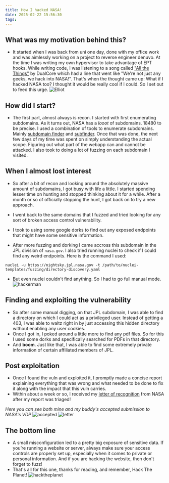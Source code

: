 ```yaml
---
title: How I hacked NASA!
date: 2025-02-22 15:56:30
tags:
---
```


## What was my motivation behind this?

- It started when I was back from uni one day, done with my office work and was aimlessly working on a project to reverse engineer denuvo. At the time I was writing my own hypervisor to take advantage of EPT hooks. While writing code, I was listening to a song called ["All the Things"](https://open.spotify.com/track/3ZzxtumoIENCi16HAKuiLU?si=784848b912fc4e47) by DualCore which had a line that went like "We're not just any geeks, we hack into NASA!". That's when the thought came up: What if I hacked NASA too? I thought it would be really cool if I could. So I set out to feed this urge. ![Elliot](/blog/nasa/elliot.JPG)

## How did I start?

- The first part, almost always is recon. I started with first enumerating subdomains. As it turns out, NASA has a _looot_ of subdomains. 18480 to be precise. I used a combination of tools to enumerate subdomains. Mainly [subdomain finder](https://subdomainfinder.c99.nl/) and [subfinder](https://github.com/projectdiscovery/subfinder). Once that was done, the next few days of my time was spent on simply understanding the actual scope. Figuring out what part of the webapp can and cannot be attacked. I also took to doing a lot of fuzzing on each subdomain I visited.

## When I almost lost interest

- So after a bit of recon and looking around the absolutely massive amount of subdomains, I got busy with life a little. I started spending lesser time on hunting and stopped thinking about it for a while. After a month or so of officially stopping the hunt, I got back on to try a new approach.

- I went back to the same domains that I fuzzed and tried looking for any sort of broken access control vulnerability.

- I took to using some google dorks to find out any exposed endpoints that might have some sensitive information.

- After more fuzzing and dorking I came accross this subdomain in the JPL division of `nasa.gov`. I also tried running nuclei to check if I could find any weird endpoints. Here is the command I used:

```
nuclei -u https://nightsky.jpl.nasa.gov -t /path/to/nuclei-templates/fuzzing/directory-discovery.yaml
```

- But even nuclei couldn't find anything. So I had to go full manual mode.
  ![hackerman](/blog/nasa/hackerman.jpg)

## Finding and exploiting the vulnerability

- So after some manual digging, on that JPL subdomain, I was able to find a directory on which I could act as a privileged user. Instead of getting a 403, I was able to waltz right in by just accessing this hidden directory without enabling any user cookies.
- Once I got in, I poked around a little more to find any pdf files. So for this I used some dorks and specifically searched for PDFs in that directory.
- And **boom**. Just like that, I was able to find some extremely private information of certain affiliated members of JPL.

## Post exploitation

- Once I found the vuln and exploited it, I promptly made a concise report explaining everything that was wrong and what needed to be done to fix it along with the impact that this vuln carries.
- Within about a week or so, I received my [letter of recognition](/nasa) from NASA after my report was triaged!

_Here you can see both mine and my buddy's accepted submission to NASA's VDP_
![accepted](/blog/nasa/accepted.jpeg)
![letter](/blog/nasa/letter.jpeg)

## The bottom line

- A small misconfiguration led to a pretty big exposure of sensitive data. If you’re running a website or server, always make sure your access controls are properly set up, especially when it comes to private or personal information. And if you are hacking the website, then don't forget to fuzz!
- That's all for this one, thanks for reading, and remember, Hack The Planet!
  ![hacktheplanet](/blog/nasa/hacktheplanet.jpg)
